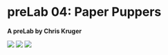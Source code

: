 # preLab 04: Paper Puppers

**A preLab by Chris Kruger**

<img src="https://i.imgur.com/eAOIUUB.png">
<img src="https://i.imgur.com/PdUSkzY.png">
<img src="https://i.imgur.com/StdAwIH.png">
